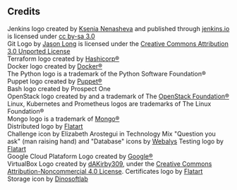 ## Credits

Jenkins logo created by <a href='https://twitter.com/ks_nenasheva'>Ksenia Nenasheva</a> and published through <a href="https://jenkins.io">jenkins.io</a> is licensed under <a href="https://creativecommons.org/licenses/by-sa/3.0/">cc by-sa 3.0</a><br>
Git Logo by <a href="https://twitter.com/jasonlong">Jason Long</a> is licensed under the <a href="https://creativecommons.org/licenses/by/3.0/">Creative Commons Attribution 3.0 Unported License</a><br>
Terraform logo created by <a href="https://www.hashicorp.com">Hashicorp®</a><br>
Docker logo created by <a href="https://www.docker.com">Docker®</a><br>
The Python logo is a trademark of the Python Software Foundation®<br>
Puppet logo created by <a href="https://puppet.com">Puppet®</a><br>
Bash logo created by Prospect One<br>
OpenStack logo created by and a trademark of The <a href="https://www.openstack.org">OpenStack Foundation®</a><br>
Linux, Kubernetes and Prometheus logos are trademarks of The Linux Foundation®<br>
Mongo logo is a trademark of <a href="www.mongodb.com">Mongo®</a><br>
Distributed logo by <a href="https://www.iconfinder.com/Flatart">Flatart</a><br>
Challenge icon by Elizabeth Arostegui in Technology Mix
"Question you ask" (man raising hand) and "Database" icons by [Webalys](https://www.iconfinder.com/webalys)
Testing logo by [Flatart](https://www.iconfinder.com/Flatart)<br>
Google Cloud Plataform Logo created by <a href="https://about.google/">Google®</a><br>
VirtualBox Logo created by <a href="http://www.iconarchive.com/artist/dakirby309.html">dAKirby309</a>, under the <a href="https://creativecommons.org/licenses/by-nc/4.0/">Creative Commons Attribution-Noncommercial 4.0 License</a>.
Certificates logo by <a href="https://www.iconfinder.com/Flatart">Flatart</a><br>
Storage icon by <a href="https://www.iconfinder.com/iconic_hub">Dinosoftlab</a><br>
